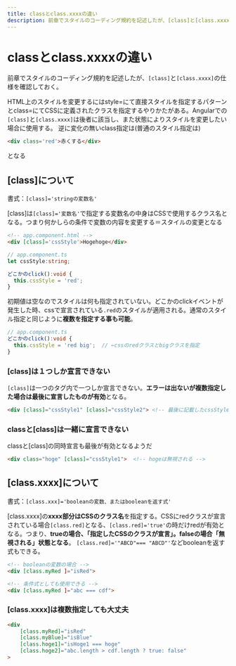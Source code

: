```yaml
---
title: classとclass.xxxxの違い
description: 前章でスタイルのコーディング規約を記述したが、[class]と[class.xxxx]の仕様を確認しておく。
---
```


# classとclass.xxxxの違い

前章でスタイルのコーディング規約を記述したが、`[class]`と`[class.xxxx]`の仕様を確認しておく。

<ClientOnly>
  <CallInFeedAdsense />
</ClientOnly>

HTML上のスタイルを変更するにはstyle=にて直接スタイルを指定するパターンとclass=にてCSSに定義されたクラスを指定するやりかたがある。Angularでの`[class]`と`[class.xxxx]`は後者に該当し、また状態によりスタイルを変更したい場合に使用する。
逆に変化の無いclass指定は(普通のスタイル指定は)

```html
<div class='red'>赤くする</div>
```

となる

## [class]について

書式：`[class]='stringの変数名'`

[class]は`[class]='変数名'`で指定する変数名の中身はCSSで使用するクラス名となる。つまり何かしらの条件で変数の内容を変更する＝スタイルの変更となる

```html
<!-- app.component.html -->
<div [class]='cssStyle'>Hogehoge</div>
```

```ts
// app.component.ts
let cssStyle:string;

どこかのclick():void {
  this.cssStyle = 'red';
}
```

初期値は空なのでスタイルは何も指定されていない。どこかのclickイベントが発生した時、cssで宣言されている`.red`のスタイルが適用される。通常のスタイル指定と同じように**複数を指定する事も可能**。

```ts
// app.component.ts
どこかのclick():void {
  this.cssStyle = 'red big';  // ←cssのredクラスとbigクラスを指定
}
```

### [class]は１つしか宣言できない

`[class]`は一つのタグ内で一つしか宣言できない。**エラーは出ないが複数指定した場合は最後に宣言したものが有効**となる。

```html
<div [class]="cssStyle1" [class]="cssStyle2"> <!-- 最後に記載したcssStyle2のみ有効化される -->
```

### classと[class]は一緒に宣言できない

classと[class]の同時宣言も最後が有効となるようだ

```html
<div class="hoge" [class]="cssStyle1">  <!-- hogeは無視される -->
```

## [class.xxxx]について

書式：`[class.xxx]='booleanの変数、またはbooleanを返す式'`

[class.xxxx]の**xxxx部分はCSSのクラス名**を指定する。CSSにredクラスが宣言されている場合`[class.red]`となる、`[class.red]='true'`の時だけredが有効となる。つまり、**trueの場合、「指定したCSSのクラスが宣言」。falseの場合「無視される」状態となる**。
`[class.red]='"ABCD"=== "ABCD"'`などbooleanを返す式もできる。

```html
<!-- booleanの変数の場合 -->
<div [class.myRed ]="isRed">

<!-- 条件式としても使用できる -->
<div [class.myRed ]="abc === cdf">
```

### [class.xxxx]は複数指定しても大丈夫

```html
<div
    [class.myRed]="isRed"
    [class.myBlue]="isBlue"
    [class.hoge1]="isHoge1 === hoge"
    [class.hoge2]="abc.length > cdf.length ? true: false"
>
```
